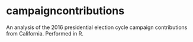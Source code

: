 # campaigncontributions
An analysis of the 2016 presidential election cycle campaign contributions from California. Performed in R.

